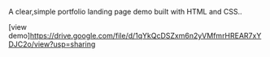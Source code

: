 A clear,simple portfolio landing page demo built with HTML and CSS..

[view demo]https://drive.google.com/file/d/1qYkQcDSZxm6n2yVMfmrHREAR7xYDJC2o/view?usp=sharing
